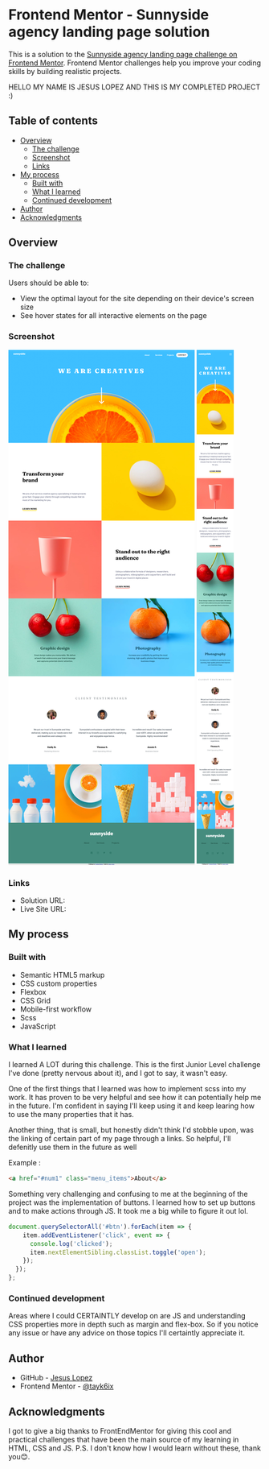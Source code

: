 # Frontend Mentor - Sunnyside agency landing page solution

This is a solution to the [Sunnyside agency landing page challenge on Frontend Mentor](https://www.frontendmentor.io/challenges/sunnyside-agency-landing-page-7yVs3B6ef). Frontend Mentor challenges help you improve your coding skills by building realistic projects.

HELLO MY NAME IS JESUS LOPEZ AND THIS IS MY COMPLETED PROJECT :)

## Table of contents

- [Overview](#overview)
  - [The challenge](#the-challenge)
  - [Screenshot](#screenshot)
  - [Links](#links)
- [My process](#my-process)
  - [Built with](#built-with)
  - [What I learned](#what-i-learned)
  - [Continued development](#continued-development)
- [Author](#author)
- [Acknowledgments](#acknowledgments)


## Overview

### The challenge

Users should be able to:

- View the optimal layout for the site depending on their device's screen size
- See hover states for all interactive elements on the page

### Screenshot

![Desktop](/dist/images/Sunnyside-Desktop.jpg)
![Mobile](/dist/images/Sunnyside-Mobile.jpg)


### Links

- Solution URL: [](https://your-solution-url.com)
- Live Site URL: [](https://tayk6ix.github.io/FrontEndMentor_Challenge1/)

## My process

### Built with

- Semantic HTML5 markup
- CSS custom properties
- Flexbox
- CSS Grid
- Mobile-first workflow
- Scss
- JavaScript

### What I learned

I learned A LOT during this challenge. This is the first Junior Level challenge I've done (pretty nervous about it), and I got to say, it wasn't easy.

One of the first things that I learned was how to implement scss into my work. It has proven to be very helpful and see how it can potentially help me in the future. I'm confident in saying I'll keep using it and keep learing how to use the many properties that it has.

Another thing, that is small, but honestly didn't think I'd stobble upon, was the linking of certain part of my page through a links. So helpful, I'll defenitly use them in the future as well

Example : 
```html
<a href="#num1" class="menu_items">About</a>
```

Something very challenging and confusing to me at the beginning of the project was the implementation of buttons. I learned how to set up buttons and to make actions through JS. It took me a big while to figure it out lol. 

```js
document.querySelectorAll('#btn').forEach(item => {
    item.addEventListener('click', event => {
      console.log('clicked');
      item.nextElementSibling.classList.toggle('open');
    });
  });
};
```

### Continued development

Areas where I could CERTAINTLY develop on are JS and understanding CSS properties more in depth such as margin and flex-box. So if you notice any issue or have any advice on those topics I'll certaintly appreciate it. 

## Author

- GitHub - [Jesus Lopez](https://www.your-site.com)
- Frontend Mentor - [@tayk6ix](https://www.frontendmentor.io/profile/tayk6ix)

## Acknowledgments

I got to give a big thanks to FrontEndMentor for giving this cool and practical challenges that have been the main source of my learning in HTML, CSS and JS. P.S. I don't know how I would learn without these, thank you😊. 
